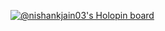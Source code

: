 
[![@nishankjain03's Holopin board](https://holopin.me/nishankjain03)](https://holopin.io/@nishankjain03)
